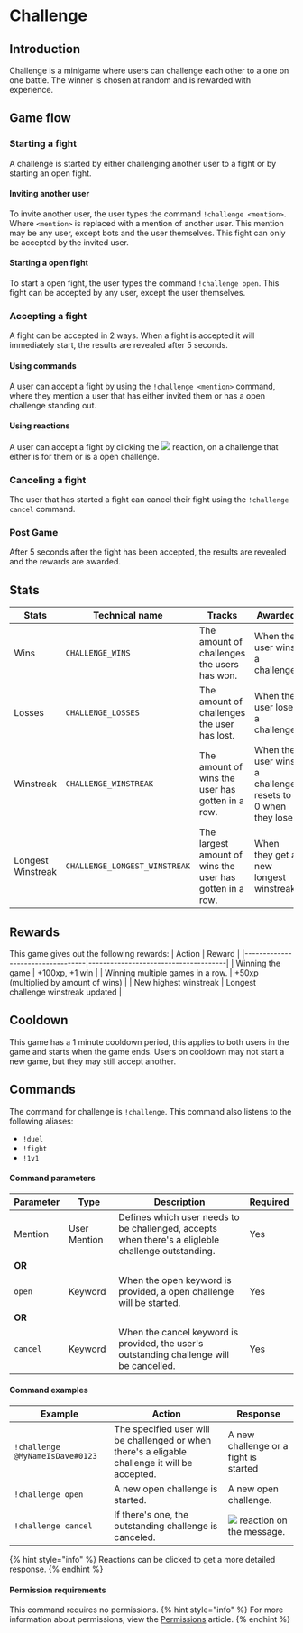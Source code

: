 # Challenge

## Introduction
Challenge is a minigame where users can challenge each other to a one on one battle. The winner is chosen at random and is rewarded with experience.

## Game flow
### Starting a fight
A challenge is started by either challenging another user to a fight or by starting an open fight.

#### Inviting another user
To invite another user, the user types the command `!challenge <mention>`. Where `<mention>` is replaced with a mention of another user.
This mention may be any user, except bots and the user themselves. This fight can only be accepted by the invited user.

#### Starting a open fight
To start a open fight, the user types the command `!challenge open`. This fight can be accepted by any user, except the user themselves.

### Accepting a fight
A fight can be accepted in 2 ways. When a fight is accepted it will immediately start, the results are revealed after 5 seconds.

#### Using commands
A user can accept a fight by using the `!challenge <mention>` command, where they mention a user that has either invited them or has a open challenge standing out.

#### Using reactions
A user can accept a fight by clicking the ![](https://i.imgur.com/yp4rWf2.png) reaction, on a challenge that either is for them or is a open challenge.

### Canceling a fight
The user that has started a fight can cancel their fight using the `!challenge cancel` command.

### Post Game
After 5 seconds after the fight has been accepted, the results are revealed and the rewards are awarded.

## Stats
| Stats             | Technical name                | Tracks                                                   | Awarded                                                     |
|-------------------|-------------------------------|----------------------------------------------------------|-------------------------------------------------------------|
| Wins              | `CHALLENGE_WINS`              | The amount of challenges the users has won.              | When the user wins a challenge.                             |
| Losses            | `CHALLENGE_LOSSES`            | The amount of challenges the user has lost.              | When the user loses a challenge.                            |
| Winstreak         | `CHALLENGE_WINSTREAK`         | The amount of wins the user has gotten in a row.         | When the user wins a challenge, resets to 0 when they lose. |
| Longest Winstreak | `CHALLENGE_LONGEST_WINSTREAK` | The largest amount of wins the user has gotten in a row. | When they get a new longest winstreak.                      |

## Rewards
This game gives out the following rewards:
| Action                           | Reward                               |
|----------------------------------|--------------------------------------|
| Winning the game                 | +100xp, +1 win                       |
| Winning multiple games in a row. | +50xp (multiplied by amount of wins) |
| New highest winstreak            | Longest challenge winstreak updated  |

## Cooldown
This game has a 1 minute cooldown period, this applies to both users in the game and starts when the game ends. Users on cooldown may not start a new game, but they may still accept another.

## Commands
The command for challenge is `!challenge`.
This command also listens to the following aliases:  
* `!duel`
* `!fight`
* `!1v1`

#### Command parameters
| Parameter | Type         | Description                                                                                        | Required |
|-----------|--------------|----------------------------------------------------------------------------------------------------|----------|
| Mention   | User Mention | Defines which user needs to be challenged, accepts when there's a eligleble challenge outstanding. | Yes      |
| **OR**    |              |                                                                                                    |          |
| `open`    | Keyword      | When the open keyword is provided, a open challenge will be started.                               | Yes      |
| **OR**    |              |                                                                                                    |          |
| `cancel`  | Keyword      | When the cancel keyword is provided, the user's outstanding challenge will be cancelled.           | Yes      |

#### Command examples
| Example                         | Action                                                                                          | Response                                                      |
|---------------------------------|-------------------------------------------------------------------------------------------------|---------------------------------------------------------------|
| `!challenge @MyNameIsDave#0123` | The specified user will be challenged or when there's a eligable challenge it will be accepted. | A new challenge or a fight is started                         |
| `!challenge open`               | A new open challenge is started.                                                                | A new open challenge.                                         |
| `!challenge cancel`             | If there's one, the outstanding challenge is canceled.                                          | ![](https://i.imgur.com/rEFJP65.png) reaction on the message. |
{% hint style="info" %}
Reactions can be clicked to get a more detailed response.
{% endhint %}

#### Permission requirements
This command requires no permissions.
{% hint style="info" %}
For more information about permissions, view the [Permissions](/Systems/permissions.md) article.
{% endhint %} 